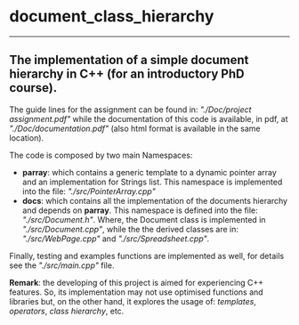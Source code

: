 # document_class_hierarchy

--------------
The implementation of a simple document hierarchy in C++ (for an introductory PhD course).
--------------

The guide lines for the assignment can be found in: *"./Doc/project assignment.pdf"* while the documentation of this code is available, in pdf, at *"./Doc/documentation.pdf"* (also html format is available in the same location).

The code is composed by two main Namespaces:
- **parray**: which contains a generic template to a dynamic pointer array and an implementation for Strings list. This namespace is implemented into the file: *"./src/PointerArray.cpp"*
- **docs**: which contains all the implementation of the documents hierarchy and depends on **parray**. This namespace is defined into the file: *"./src/Document.h"*. Where, the Document class is implemented in *"./src/Document.cpp"*, while the the derived classes are in: *"./src/WebPage.cpp"* and *"./src/Spreadsheet.cpp"*.

Finally, testing and examples functions are implemented as well, for details see the *"./src/main.cpp"* file.

**Remark**: the developing of this project is aimed for experiencing C++ features. So, its implementation may not use optimised functions and libraries but, on the other hand, it explores the usage of: *templates*, *operators*, *class hierarchy*, etc.
